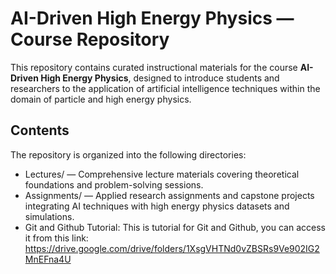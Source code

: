 # AI-Driven High Energy Physics — Course Repository

This repository contains curated instructional materials for the course **AI-Driven High Energy Physics**, designed to introduce students and researchers to the application of artificial intelligence techniques within the domain of particle and high energy physics.

## Contents
The repository is organized into the following directories:
* Lectures/ — Comprehensive lecture materials covering theoretical foundations and problem-solving sessions.
* Assignments/ — Applied research assignments and capstone projects integrating AI techniques with high energy physics datasets and simulations.
* Git and Github Tutorial: This is tutorial for Git and Github, you can access it from this link: https://drive.google.com/drive/folders/1XsgVHTNd0vZBSRs9Ve902IG2MnEFna4U
